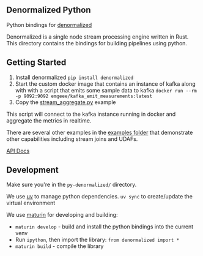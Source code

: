 ## Denormalized Python 

Python bindings for [denormalized](https://github.com/probably-nothing-labs/denormalized)

Denormalized is a single node stream processing engine written in Rust. This directory contains the bindings for building pipelines using python.

## Getting Started

1. Install denormalized `pip install denormalized`
2. Start the custom docker image that contains an instance of kafka along with with a script that emits some sample data to kafka `docker run --rm -p 9092:9092 emgeee/kafka_emit_measurements:latest`
3. Copy the [stream_aggregate.py](./python/examples/stream_aggregate.py) example

This script will connect to the kafka instance running in docker and aggregate the metrics in realtime.

There are several other examples in the [examples folder](./python/examples/) that demonstrate other capabilities including stream joins and UDAFs.

[API Docs](https://probably-nothing-labs.github.io/denormalized/denormalized.html)

## Development

Make sure you're in the `py-denormalized/` directory.

We use [uv](https://docs.astral.sh/uv/) to manage python dependencies.
`uv sync` to create/update the virtual environment

We use [maturin](https://www.maturin.rs/) for developing and building:
- `maturin develop` - build and install the python bindings into the current venv
- Run `ipython`, then import the library: `from denormalized import *`
- `maturin build` - compile the library

